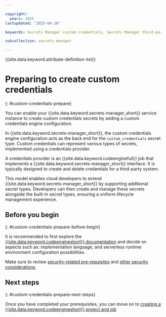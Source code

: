 ```yaml
---

copyright:
  years: 2025
lastupdated: "2025-04-28"

keywords: Secrets Manager custom credentials, Secrets Manager third-party

subcollection: secrets-manager

---
```


{{site.data.keyword.attribute-definition-list}}

# Preparing to create custom credentials
{: #custom-credentials-prepare}

You can enable your {{site.data.keyword.secrets-manager_short}} service instance to create custom credentials secrets by adding a custom credentials engine configuration.

In {{site.data.keyword.secrets-manager_short}}, the custom credentials engine configuration acts as the back end for the `custom_credentials` secret type. Custom credentials can represent various types of secrets, implemented using a credentials provider.

A credentials provider is an  {{site.data.keyword.codeenginefull}} job that implements a {{site.data.keyword.secrets-manager_short}} interface. It is typically designed to create and delete credentials for a third-party system.

This model enables cloud developers to extend {{site.data.keyword.secrets-manager_short}} by supporting additional secret types. Developers can then create and manage these secrets alongside the built-in secret types, ensuring a uniform lifecycle management experience.

## Before you begin
{: #custom-credentials-prepare-before-begin}

It is recommended to first explore the [{{site.data.keyword.codeengineshort}} documentation](/docs/codeengine?topic=codeengine-getting-started) and decide on aspects such as: implementation language, and serverless runtime environment configuration possibilities.

Make sure to review [security-related pre-requisites](/docs/secrets-manager?topic=secrets-manager-custom-credentials-config&interface=ui#custom-credentials-config-before-begin) and [other security considerations](/docs/secrets-manager?topic=secrets-manager-engine-custom-ce-job&interface=ui#credentials-provider-security-considerations).

## Next steps
{: #custom-credentials-prepare-next-steps}

Once you have completed your prerequisites, you can move on to [creating a {{site.data.keyword.codeengineshort}} project and job](/docs/secrets-manager?topic=secrets-manager-engine-custom-ce-job)
